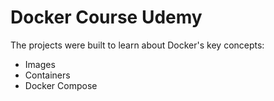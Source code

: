 # Docker Course Udemy
The projects were built to learn about Docker's key concepts:
- Images
- Containers
- Docker Compose

